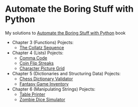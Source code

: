 # Automate the Boring Stuff with Python

My solutions to [Automate the Boring Stuff with Python](http://automatetheboringstuff.com/) book

* Chapter 3 (Functions) Pojects: 
  * [The Collatz Sequence](https://github.com/valeriybercha/automate-the-boring-stuff/blob/main/collatz-sequence/collatz.py)
* Chapter 4 (Lists) Pojects: 
  * [Comma Code](https://github.com/valeriybercha/automate-the-boring-stuff/blob/main/comma-code/comma-code.py)
  * [Coin Flip Streaks](https://github.com/valeriybercha/automate-the-boring-stuff/blob/main/coin-flip-streaks/coin-flip-streaks.py)
  * [Character Picture Grid](https://github.com/valeriybercha/automate-the-boring-stuff/blob/main/character-picture-grid/character-picture-grid.py)
* Chapter 5 (Dictionaries and Structuring Data) Pojects: 
  * [Chess Dictionary Validator](https://github.com/valeriybercha/automate-the-boring-stuff/blob/main/chess-dictionary-validator/chess-dictionary-validator.py)
  * [Fantasy Game Inventory](https://github.com/valeriybercha/automate-the-boring-stuff/blob/main/fantasy-game-inventory/fantasy-game-inventory.py)
* Chapter 6 (Manipulating Strings) Pojects: 
  * [Table Printer](https://github.com/valeriybercha/automate-the-boring-stuff/blob/main/table-printer/table-printer.py)
  * [Zombie Dice Simulator](https://github.com/valeriybercha/automate-the-boring-stuff/blob/main/zombie-dice-bots/my-zombie.py)